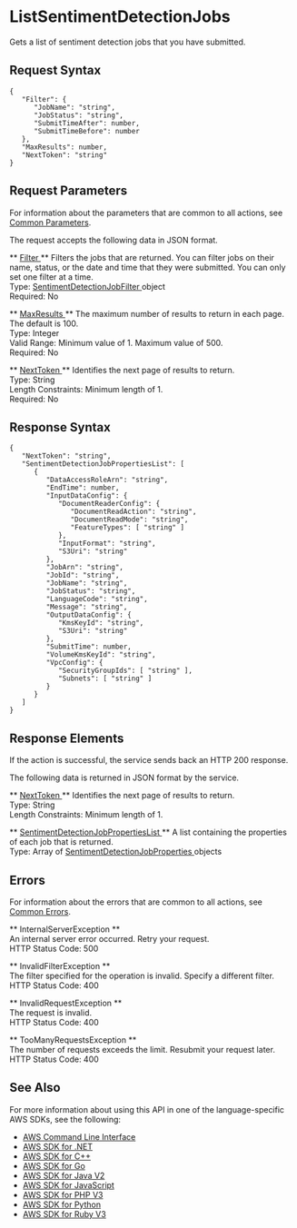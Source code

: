 # ListSentimentDetectionJobs<a name="API_ListSentimentDetectionJobs"></a>

Gets a list of sentiment detection jobs that you have submitted\.

## Request Syntax<a name="API_ListSentimentDetectionJobs_RequestSyntax"></a>

```
{
   "Filter": { 
      "JobName": "string",
      "JobStatus": "string",
      "SubmitTimeAfter": number,
      "SubmitTimeBefore": number
   },
   "MaxResults": number,
   "NextToken": "string"
}
```

## Request Parameters<a name="API_ListSentimentDetectionJobs_RequestParameters"></a>

For information about the parameters that are common to all actions, see [Common Parameters](CommonParameters.md)\.

The request accepts the following data in JSON format\.

 ** [ Filter ](#API_ListSentimentDetectionJobs_RequestSyntax) **   <a name="comprehend-ListSentimentDetectionJobs-request-Filter"></a>
Filters the jobs that are returned\. You can filter jobs on their name, status, or the date and time that they were submitted\. You can only set one filter at a time\.  
Type: [ SentimentDetectionJobFilter ](API_SentimentDetectionJobFilter.md) object  
Required: No

 ** [ MaxResults ](#API_ListSentimentDetectionJobs_RequestSyntax) **   <a name="comprehend-ListSentimentDetectionJobs-request-MaxResults"></a>
The maximum number of results to return in each page\. The default is 100\.  
Type: Integer  
Valid Range: Minimum value of 1\. Maximum value of 500\.  
Required: No

 ** [ NextToken ](#API_ListSentimentDetectionJobs_RequestSyntax) **   <a name="comprehend-ListSentimentDetectionJobs-request-NextToken"></a>
Identifies the next page of results to return\.  
Type: String  
Length Constraints: Minimum length of 1\.  
Required: No

## Response Syntax<a name="API_ListSentimentDetectionJobs_ResponseSyntax"></a>

```
{
   "NextToken": "string",
   "SentimentDetectionJobPropertiesList": [ 
      { 
         "DataAccessRoleArn": "string",
         "EndTime": number,
         "InputDataConfig": { 
            "DocumentReaderConfig": { 
               "DocumentReadAction": "string",
               "DocumentReadMode": "string",
               "FeatureTypes": [ "string" ]
            },
            "InputFormat": "string",
            "S3Uri": "string"
         },
         "JobArn": "string",
         "JobId": "string",
         "JobName": "string",
         "JobStatus": "string",
         "LanguageCode": "string",
         "Message": "string",
         "OutputDataConfig": { 
            "KmsKeyId": "string",
            "S3Uri": "string"
         },
         "SubmitTime": number,
         "VolumeKmsKeyId": "string",
         "VpcConfig": { 
            "SecurityGroupIds": [ "string" ],
            "Subnets": [ "string" ]
         }
      }
   ]
}
```

## Response Elements<a name="API_ListSentimentDetectionJobs_ResponseElements"></a>

If the action is successful, the service sends back an HTTP 200 response\.

The following data is returned in JSON format by the service\.

 ** [ NextToken ](#API_ListSentimentDetectionJobs_ResponseSyntax) **   <a name="comprehend-ListSentimentDetectionJobs-response-NextToken"></a>
Identifies the next page of results to return\.  
Type: String  
Length Constraints: Minimum length of 1\.

 ** [ SentimentDetectionJobPropertiesList ](#API_ListSentimentDetectionJobs_ResponseSyntax) **   <a name="comprehend-ListSentimentDetectionJobs-response-SentimentDetectionJobPropertiesList"></a>
A list containing the properties of each job that is returned\.  
Type: Array of [ SentimentDetectionJobProperties ](API_SentimentDetectionJobProperties.md) objects

## Errors<a name="API_ListSentimentDetectionJobs_Errors"></a>

For information about the errors that are common to all actions, see [Common Errors](CommonErrors.md)\.

 ** InternalServerException **   
An internal server error occurred\. Retry your request\.  
HTTP Status Code: 500

 ** InvalidFilterException **   
The filter specified for the operation is invalid\. Specify a different filter\.  
HTTP Status Code: 400

 ** InvalidRequestException **   
The request is invalid\.  
HTTP Status Code: 400

 ** TooManyRequestsException **   
The number of requests exceeds the limit\. Resubmit your request later\.  
HTTP Status Code: 400

## See Also<a name="API_ListSentimentDetectionJobs_SeeAlso"></a>

For more information about using this API in one of the language\-specific AWS SDKs, see the following:
+  [ AWS Command Line Interface](https://docs.aws.amazon.com/goto/aws-cli/comprehend-2017-11-27/ListSentimentDetectionJobs) 
+  [ AWS SDK for \.NET](https://docs.aws.amazon.com/goto/DotNetSDKV3/comprehend-2017-11-27/ListSentimentDetectionJobs) 
+  [ AWS SDK for C\+\+](https://docs.aws.amazon.com/goto/SdkForCpp/comprehend-2017-11-27/ListSentimentDetectionJobs) 
+  [ AWS SDK for Go](https://docs.aws.amazon.com/goto/SdkForGoV1/comprehend-2017-11-27/ListSentimentDetectionJobs) 
+  [ AWS SDK for Java V2](https://docs.aws.amazon.com/goto/SdkForJavaV2/comprehend-2017-11-27/ListSentimentDetectionJobs) 
+  [ AWS SDK for JavaScript](https://docs.aws.amazon.com/goto/AWSJavaScriptSDK/comprehend-2017-11-27/ListSentimentDetectionJobs) 
+  [ AWS SDK for PHP V3](https://docs.aws.amazon.com/goto/SdkForPHPV3/comprehend-2017-11-27/ListSentimentDetectionJobs) 
+  [ AWS SDK for Python](https://docs.aws.amazon.com/goto/boto3/comprehend-2017-11-27/ListSentimentDetectionJobs) 
+  [ AWS SDK for Ruby V3](https://docs.aws.amazon.com/goto/SdkForRubyV3/comprehend-2017-11-27/ListSentimentDetectionJobs) 